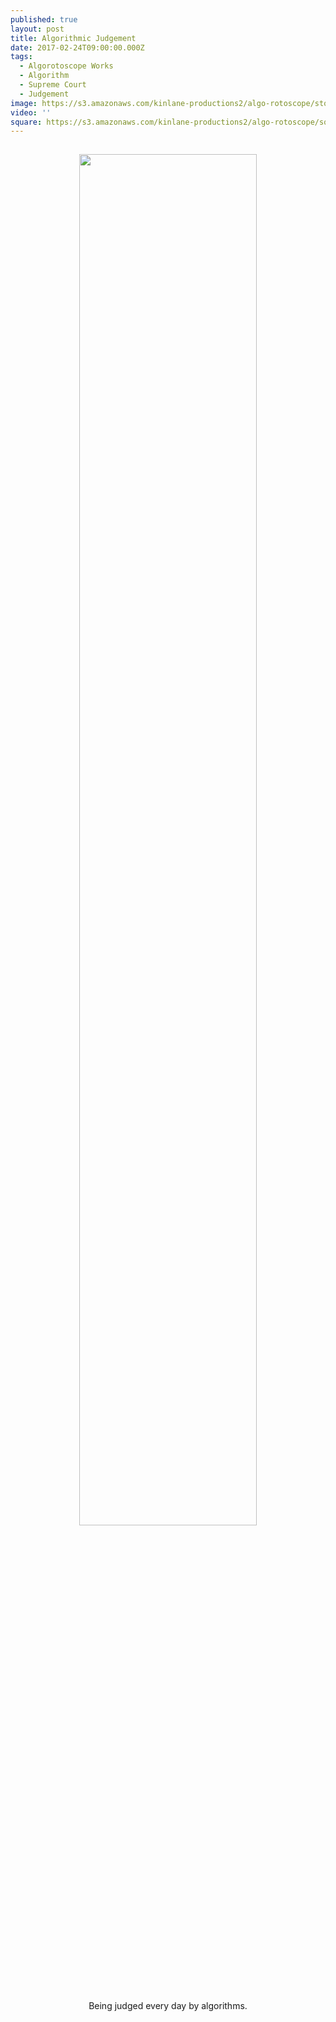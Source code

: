 ```yaml
---
published: true
layout: post
title: Algorithmic Judgement
date: 2017-02-24T09:00:00.000Z
tags:
  - Algorotoscope Works
  - Algorithm
  - Supreme Court
  - Judgement
image: https://s3.amazonaws.com/kinlane-productions2/algo-rotoscope/stories/supreme-court-judgement.jpg
video: ''
square: https://s3.amazonaws.com/kinlane-productions2/algo-rotoscope/square/supreme-court-judgement.jpg
---
```

<p align="center"><img src="{{ page.image }}" width="75%" style="padding: 15px;" /></p>
<center>Being judged every day by algorithms.</center>
